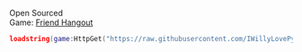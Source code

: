 Open Sourced  
Game: [Friend Hangout](https://www.roblox.com/games/6884476776/Friend-Hangout)  
```lua
loadstring(game:HttpGet("https://raw.githubusercontent.com/IWillyLovePython/FriendHangout/main/main.lua"))()
```
